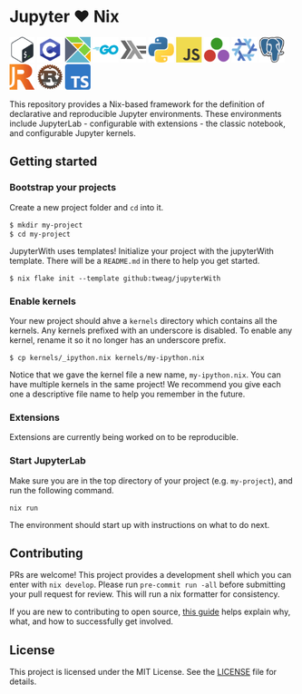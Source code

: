 # Jupyter :heart: Nix

<p float="left">
  <img src="kernels/available/bash/logo64.png" width="45" />
  <img src="kernels/available/c/logo64.png" width="45" />
  <img src="kernels/available/elm/logo64.png" width="45" />
  <img src="kernels/available/go/logo64.png" width="45" />
  <img src="kernels/available/haskell/logo64.png" width="45" />
  <img src="kernels/available/python/logo64.png" width="45" />
  <img src="kernels/available/javascript/logo64.png" width="45" />
  <img src="kernels/available/julia/logo64.png" width="45" />
  <img src="kernels/available/nix/logo64.png" width="45" />
  <img src="kernels/available/postgres/logo64.png" width="45" />
  <img src="kernels/available/r/logo64.png" width="45" />
  <img src="kernels/available/rust/logo64.png" width="45" />
  <img src="kernels/available/typescript/logo64.png" width="45" />
</p>


This repository provides a Nix-based framework for the definition of
declarative and reproducible Jupyter environments. These environments
include JupyterLab - configurable with extensions - the classic notebook,
and configurable Jupyter kernels.


## Getting started


### Bootstrap your projects

Create a new project folder and `cd` into it.

```shell
$ mkdir my-project
$ cd my-project
```

JupyterWith uses templates! Initialize your project with the jupyterWith template. There will be a `README.md` in there to help you get started.

```shell
$ nix flake init --template github:tweag/jupyterWith
```

### Enable kernels

Your new project should ahve a `kernels` directory which contains all the kernels. Any kernels prefixed with an underscore is disabled. To enable any kernel, rename it so it no longer has an underscore prefix.

```shell
$ cp kernels/_ipython.nix kernels/my-ipython.nix
```

Notice that we gave the kernel file a new name, `my-ipython.nix`. You can have multiple kernels in the same project! We recommend you give each one a descriptive file name to help you remember in the future.

### Extensions

Extensions are currently being worked on to be reproducible.

### Start JupyterLab

Make sure you are in the top directory of your project (e.g. `my-project`), and run the following command.

```shell
nix run
```

The environment should start up with instructions on what to do next.

## Contributing

PRs are welcome! This project provides a development shell which you can enter with `nix develop`. Please run `pre-commit run -all` before submitting your pull request for review. This will run a nix formatter for consistency.

If you are new to contributing to open source, [this guide](https://opensource.guide/how-to-contribute/) helps explain why, what, and how to successfully get involved.

## License

This project is licensed under the MIT License. See the [LICENSE](LICENSE) file for details.
